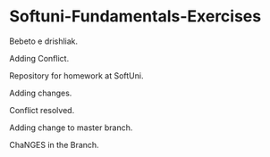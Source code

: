 # Softuni-Fundamentals-Exercises

Bebeto e drishliak.

Adding Conflict.

Repository for homework at SoftUni.

Adding changes.

Conflict resolved.

Adding change to master branch.

ChaNGES in the Branch.
